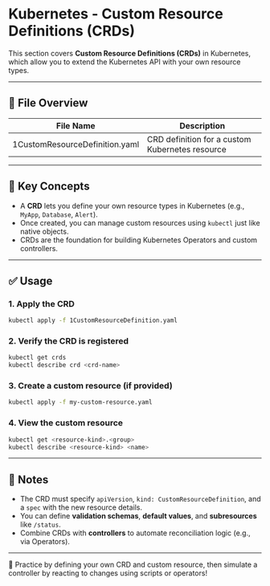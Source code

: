 # Kubernetes - Custom Resource Definitions (CRDs)

This section covers **Custom Resource Definitions (CRDs)** in Kubernetes, which allow you to extend the Kubernetes API with your own resource types.

---

## 📁 File Overview

| File Name                      | Description                               |
|--------------------------------|-------------------------------------------|
| 1CustomResourceDefinition.yaml | CRD definition for a custom Kubernetes resource |

---

## 🧠 Key Concepts

- A **CRD** lets you define your own resource types in Kubernetes (e.g., `MyApp`, `Database`, `Alert`).
- Once created, you can manage custom resources using `kubectl` just like native objects.
- CRDs are the foundation for building Kubernetes Operators and custom controllers.

---

## ✅ Usage

### 1. Apply the CRD
```bash
kubectl apply -f 1CustomResourceDefinition.yaml
```

### 2. Verify the CRD is registered
```bash
kubectl get crds
kubectl describe crd <crd-name>
```

### 3. Create a custom resource (if provided)
```bash
kubectl apply -f my-custom-resource.yaml
```

### 4. View the custom resource
```bash
kubectl get <resource-kind>.<group>
kubectl describe <resource-kind> <name>
```

---

## 📌 Notes

- The CRD must specify `apiVersion`, `kind: CustomResourceDefinition`, and a `spec` with the new resource details.
- You can define **validation schemas**, **default values**, and **subresources** like `/status`.
- Combine CRDs with **controllers** to automate reconciliation logic (e.g., via Operators).

---

🧠 Practice by defining your own CRD and custom resource, then simulate a controller by reacting to changes using scripts or operators!
